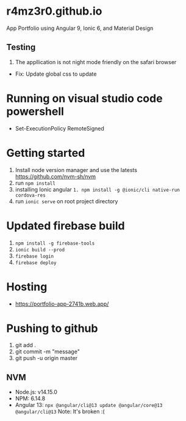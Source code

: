 # r4mz3r0.github.io
App Portfolio using Angular 9, Ionic 6, and Material Design

## Testing 
1. The appllication is not night mode friendly on the safari browser 
- Fix: Update global css to update 
# Running on visual studio code powershell 
- Set-ExecutionPolicy RemoteSigned 
# Getting started 
1. Install node version manager and use the latests https://github.com/nvm-sh/nvm 
2. run `npm install` 
3. installing Ionic angular `1. npm install -g @ionic/cli native-run cordova-res` 
4. run `ionic serve` on root project directory

# Updated firebase build
1. `npm install -g firebase-tools`
2. `ionic build --prod`
3. `firebase login`
3. `firebase deploy`

# Hosting 
- https://portfolio-app-2741b.web.app/

# Pushing to github 
1. git add . 
2. git commit -m "message" 
3. git push -u origin master

## NVM 
- Node.js: v14.15.0
- NPM: 6.14.8
- Angular 13: `npx @angular/cli@13 update @angular/core@13 @angular/cli@13`
Note: It's broken :(
